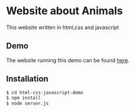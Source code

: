 # Website about Animals
This website written in html,css and javascript

## Demo
The website running this demo can be found [here](https://animalsdemo.herokuapp.com/).

## Installation
```sh
$ cd html-css-javascript-demo
$ npm install
$ node server.js
```
